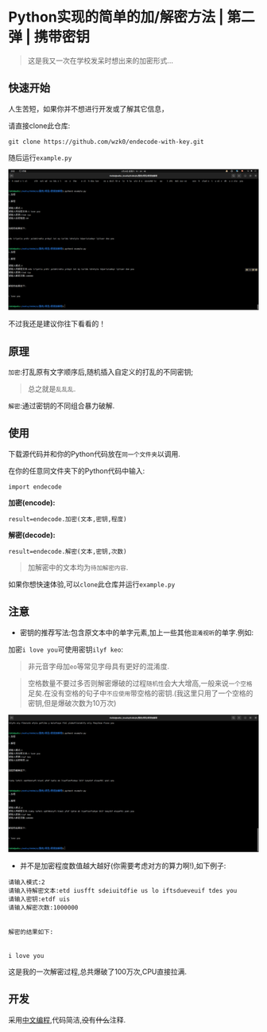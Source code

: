# Python实现的简单的加/解密方法 | 第二弹 | 携带密钥

> 这是我又一次在学校发呆时想出来的加密形式...

## 快速开始

人生苦短，如果你并不想进行开发或了解其它信息，

请直接clone此仓库:

```
git clone https://github.com/wzk0/endecode-with-key.git
```

随后运行`example.py`

![功能图](https://raw.githubusercontent.com/wzk0/photo/main/%E6%88%AA%E5%9B%BE%202022-05-28%2019-59-49.png)

不过我还是建议你往下看看的！

## 原理

`加密`:打乱原有文字顺序后,随机插入自定义的打乱的不同密钥;

> 总之就是`乱乱乱`.

`解密`:通过密钥的不同组合暴力破解.

## 使用

下载源代码并和你的Python代码放在`同一个文件夹`以调用.

在你的任意同文件夹下的Python代码中输入:

```
import endecode
```

**加密(encode):**

```
result=endecode.加密(文本,密钥,程度)
```

**解密(decode):**

```
result=endecode.解密(文本,密钥,次数)
```

> 加解密中的文本均为`待加解密内容`.

如果你想快速体验,可以`clone`此仓库并运行`example.py`

## 注意

* 密钥的推荐写法:包含原文本中的单字元素,加上一些其他`混淆视听`的单字.例如:

加密`i love you`可使用密钥`ilyf keo`:

> 非元音字母加`eo`等常见字母具有更好的混淆度.

> 空格数量不要过多否则解密爆破的过程`随机性`会大大增高,一般来说`一个空格`足矣.在没有空格的句子中`不应使用`带空格的密钥.(我这里只用了一个空格的密钥,但是爆破次数为10万次)

![效果图](https://raw.githubusercontent.com/wzk0/photo/main/202205282144223.png)

* 并不是加密程度数值越大越好(你需要考虑对方的算力啊!),如下例子:

```
请输入模式:2
请输入待解密文本:etd iusfft sdeiuitdfie us lo iftsdueveuif tdes you
请输入密钥:etdf uis
请输入解密次数:1000000


解密的结果如下:


i love you
```

这是我的一次解密过程,总共爆破了100万次,CPU直接拉满.

## 开发

采用[中文编程](https://github.com/program-in-chinese),代码简洁,~~没~~有~~什么~~注释.